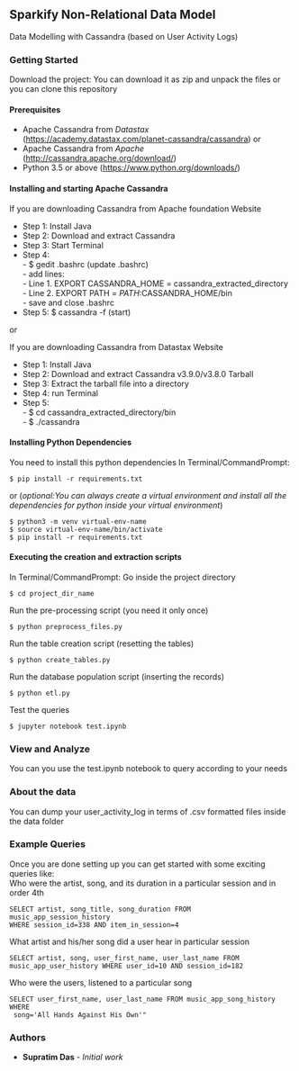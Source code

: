 ## Sparkify Non-Relational Data Model

Data Modelling with Cassandra (based on User Activity Logs)

### Getting Started
Download the project:
You can download it as zip and unpack the files or you can clone this 
repository

#### Prerequisites
- Apache Cassandra from *Datastax*
(https://academy.datastax.com/planet-cassandra/cassandra) or
- Apache Cassandra from *Apache* (http://cassandra.apache.org/download/)
- Python 3.5 or above (https://www.python.org/downloads/)

#### Installing and starting Apache Cassandra
If you are downloading Cassandra from Apache foundation Website
* Step 1: Install Java
* Step 2: Download and extract Cassandra
* Step 3: Start Terminal
* Step 4:   
        - $ gedit .bashrc (update .bashrc)   
        - add lines:   
          - Line 1. EXPORT CASSANDRA_HOME = 
          cassandra_extracted_directory    
          - Line 2. EXPORT PATH = $PATH:$CASSANDRA_HOME/bin  
        - save and close .bashrc
* Step 5: $ cassandra -f (start)

or

If you are downloading Cassandra from Datastax Website
* Step 1: Install Java
* Step 2: Download and extract Cassandra v3.9.0/v3.8.0 Tarball
* Step 3: Extract the tarball file into a directory   
* Step 4: run Terminal
* Step 5:   
        - $ cd cassandra_extracted_directory/bin  
        - $ ./cassandra

#### Installing Python Dependencies
You need to install this python dependencies
In Terminal/CommandPrompt:
```
$ pip install -r requirements.txt
```
or (*optional:You can always create a virtual environment and install 
all the 
dependencies for python inside your virtual environment*)
```
$ python3 -m venv virtual-env-name
$ source virtual-env-name/bin/activate
$ pip install -r requirements.txt
```
#### Executing the creation and extraction scripts
In Terminal/CommandPrompt:
Go inside the project directory
```
$ cd project_dir_name
```
Run the pre-processing script (you need it only once)
```
$ python preprocess_files.py
```
Run the table creation script (resetting the tables)
```
$ python create_tables.py
```
Run the database population script (inserting the records)
```
$ python etl.py
```
Test the queries
```
$ jupyter notebook test.ipynb
```
### View and Analyze
You can you use the test.ipynb notebook to query according to your needs

### About the data
You can dump your user_activity_log in terms of .csv formatted files 
inside the data folder

### Example Queries
Once you are done setting up you can get started with some exciting 
queries like:  
Who were the artist, song, and its duration in a particular session and
in order 4th
```
SELECT artist, song_title, song_duration FROM music_app_session_history 
WHERE session_id=338 AND item_in_session=4
```

What artist and his/her song did a user hear in particular session
```
SELECT artist, song, user_first_name, user_last_name FROM 
music_app_user_history WHERE user_id=10 AND session_id=182
```

Who were the users, listened to a particular song
```
SELECT user_first_name, user_last_name FROM music_app_song_history WHERE
 song='All Hands Against His Own'"
```
### Authors
* **Supratim Das** - *Initial work*
